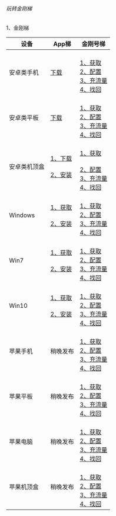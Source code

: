 ###### 玩转金刚梯


1、金刚梯

|设备|App梯|金刚号梯 |
|----------- |  ----------- | ----------- | 
| 安卓类手机|[下载](https://github.com/a2zitpro/web/blob/master/LadderFree/Android/Phone/KKLadderAPP/KKLadderAPPGet.md)|<br>[1、获取](https://github.com/a2zitpro/web/blob/master/LadderFree/Android/Phone/KKLadderKKID/KKLadderKKIDGet.md)<br>[2、配置]()<br>[3、充流量]()<br>[4、找回]()<br>|
| 安卓类平板|[下载](https://github.com/a2zitpro/web/blob/master/LadderFree/Android/Pad/KKLadderAPP/KKLadderAPPGet.md)|<br>[1、获取](https://github.com/a2zitpro/web/blob/master/LadderFree/Android/Pad/KKLadderKKID/KKLadderKKIDGet.md)<br>[2、配置]()<br>[3、充流量]()<br>[4、找回]()<br>|
| 安卓类机顶盒|[1、下载](https://github.com/a2zitpro/web/blob/master/LadderFree/Android/TVBox/KKLadderAPP/KKLadderAPPGet.md)<br><br>[2、安装](https://github.com/a2zitpro/web/blob/master/LadderFree/Android/TVBox/KKLadderAPP/KKLadderAPPConfigure.md)|<br>[1、获取]()<br><br>[2、配置]()<br>[3、充流量]()<br>[4、找回]()<br>|
| Windows|[1、获取](https://github.com/a2zitpro/web/blob/master/LadderFree/Windows/KKLadderAPPGet.md)<br><br>[2、安装](https://github.com/a2zitpro/web/blob/master/LadderFree/Windows/KKLadderAPPConfigure.md)|<br>[1、获取]()<br>[2、配置]()<br>[3、充流量]()<br>[4、找回]()<br>|
| Win7|[1、获取](https://github.com/a2zitpro/web/blob/master/LadderFree/Windows/Win7/KKLadderAPPGet.md)<br><br>[2、安装](https://github.com/a2zitpro/web/blob/master/LadderFree/Windows/Win7/KKLadderAPPConfigure.md)|<br>[1、获取]()<br>[2、配置]()<br>[3、充流量]()<br>[4、找回]()<br>|
| Win10|[1、获取](https://github.com/a2zitpro/web/blob/master/LadderFree/Windows/Win10/KKLadderAPPGet.md)<br><br>[2、安装](https://github.com/a2zitpro/web/blob/master/LadderFree/Windows/Win10/KKLadderAPPConfigure.md)|<br>[1、获取]()<br>[2、配置]()<br>[3、充流量]()<br>[4、找回]()<br>|
| 苹果手机|稍晚发布|<br>[1、获取]()<br>[2、配置]()<br>[3、充流量]()<br>[4、找回]()<br>|
| 苹果平板|稍晚发布|<br>[1、获取]()<br>[2、配置]()<br>[3、充流量]()<br>[4、找回]()<br>|
| 苹果电脑|稍晚发布|<br>[1、获取]()<br>[2、配置]()<br>[3、充流量]()<br>[4、找回]()<br>|
| 苹果机顶盒|稍晚发布|<br>[1、获取]()<br>[2、配置]()<br>[3、充流量]()<br>[4、找回]()<br>|
